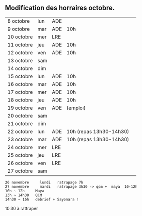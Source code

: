 
## Modification des horraires octobre. 

||||||
|-----------|--------|---|---|---|
|8 octobre 	|lun|ADE 
|9 octobre 	|mar|ADE|10h
|10 octobre |mer|LRE
|11 octobre |jeu|ADE|10h
|12 octobre |ven|ADE|10h
|13 octobre |sam
|14 octobre |dim
|15 octobre |lun|ADE|10h
|16 octobre |mar|ADE|10h
|17 octobre |mer|ADE|10h
|18 octobre |jeu|ADE|10h
|19 octobre |ven|ADE|(emploi)
|20 octobre |sam
|21 octobre |dim
|22 octobre |lun|ADE|10h (repas 13h30-14h30)
|23 octobre |mar|ADE|10h (repas 13h30-14h30)
|24 octobre |mer|LRE 
|25 octobre |jeu|LRE
|26 octobre |ven|LRE
|27 octobre |sam


    26 novembre 	lundi	ratrapage 7h
    27 novembre 	mardi	ratrapage 3h30 -> qcm +  maya  10-12h
    10h ~ 12h     Maya
    13h ~ 14h30   QCM
    14h30 ~ 16h   debrief + Sayonara !

10.30 à rattraper 